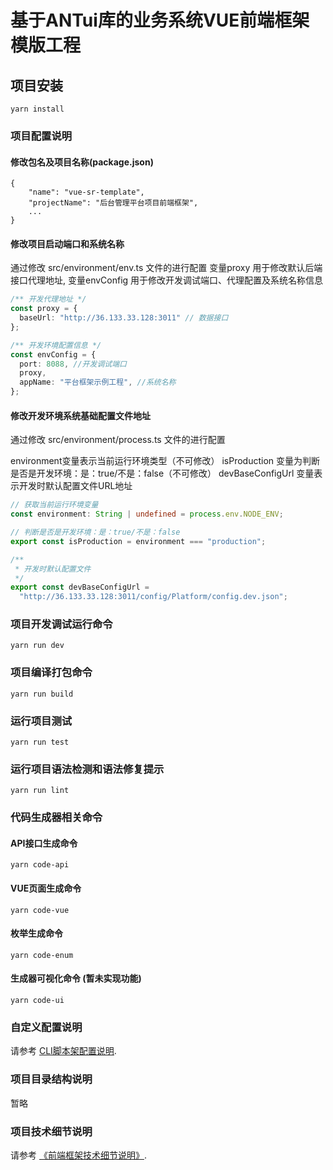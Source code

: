 # 基于ANTui库的业务系统VUE前端框架模版工程

## 项目安装
```
yarn install
```

### 项目配置说明

#### 修改包名及项目名称(package.json)

```
{
    "name": "vue-sr-template",
    "projectName": "后台管理平台项目前端框架",
    ...
}
```

#### 修改项目启动端口和系统名称
通过修改 src/environment/env.ts 文件的进行配置
变量proxy 用于修改默认后端接口代理地址,
变量envConfig 用于修改开发调试端口、代理配置及系统名称信息

```typescript
/** 开发代理地址 */
const proxy = {
  baseUrl: "http://36.133.33.128:3011" // 数据接口
};

/** 开发环境配置信息 */
const envConfig = {
  port: 8088, //开发调试端口
  proxy,
  appName: "平台框架示例工程", //系统名称
};
```

#### 修改开发环境系统基础配置文件地址
通过修改 src/environment/process.ts 文件的进行配置

environment变量表示当前运行环境类型（不可修改）
isProduction  变量为判断是否是开发环境：是：true/不是：false（不可修改）
devBaseConfigUrl 变量表示开发时默认配置文件URL地址

```typescript
// 获取当前运行环境变量
const environment: String | undefined = process.env.NODE_ENV;

// 判断是否是开发环境：是：true/不是：false
export const isProduction = environment === "production";

/**
 * 开发时默认配置文件
 */
export const devBaseConfigUrl =
  "http://36.133.33.128:3011/config/Platform/config.dev.json";
```

### 项目开发调试运行命令
```
yarn run dev
```

### 项目编译打包命令 
```
yarn run build
```

### 运行项目测试
```
yarn run test
```

### 运行项目语法检测和语法修复提示
```
yarn run lint
```

### 代码生成器相关命令

#### API接口生成命令
```
yarn code-api
```

#### VUE页面生成命令
```
yarn code-vue
```

#### 枚举生成命令
```
yarn code-enum
```

#### 生成器可视化命令 (暂未实现功能)
```
yarn code-ui
```

### 自定义配置说明
请参考 [CLI脚本架配置说明](https://cli.vuejs.org/config/).

### 项目目录结构说明

暂略

### 项目技术细节说明

请参考 [《前端框架技术细节说明》](https://www.yuque.com/docs/share/1d62e327-62df-49f8-8b02-55f74e162deb).
